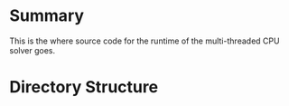 # Summary
This is the where source code for the runtime of the multi-threaded CPU solver goes.

# Directory Structure
